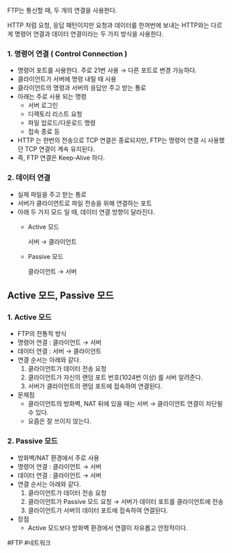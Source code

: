 FTP는 통신할 때, 두 개의 연결을 사용한다.

HTTP 처럼 요청, 응답 패턴이지만 요청과 데이터를 한꺼번에 보내는 HTTP와는 다르게 명령어 연결과 데이터 연결이라는 두 가지 방식을 사용한다.

### 1. 명령어 연결 ( Control Connection )

- 명령어 포트를 사용한다. 주로 21번 사용 → 다른 포트로 변경 가능하다.
- 클라이언트가 서버에 명령 내릴 때 사용
- 클라이언트의 명령과 서버의 응답만 주고 받는 통로
- 아래는 주로 사용 되는 명령
    - 서버 로그인
    - 디렉토리 리스트 요청
    - 파일 업로드/다운로드 명령
    - 접속 종료 등
- HTTP 는 한번의 전송으로 TCP 연결은 종료되지만, FTP는 명령어 연결 시 사용했던 TCP 연결이 계속 유지된다.
- 즉, FTP 연결은 Keep-Alive 하다.

### 2. 데이터 연결

- 실제 파일을 주고 받는 통로
- 서버가 클라이언트로 파일 전송을 위해 연결하는 포트
- 아래 두 가지 모드 일 때, 데이터 연결 방향이 달라진다.
    - Active 모드
        
        서버 → 클라이언트
        
    - Passive 모드
        
        클라이언트 → 서버
        

## Active 모드, Passive 모드

### 1. Active 모드

- FTP의 전통적 방식
- 명령어 연결 : 클라이언트 → 서버
- 데이터 연결 : 서버 → 클라이언트
- 연결 순서는 아래와 같다.
    1. 클라이언트가 데이터 전송 요청
    2. 클라이언트가 자신의 랜덤 포트 번호(1024번 이상) 를 서버 알려준다.
    3. 서버가 클라이언트의 랜덤 포트에 접속하여 연결된다.
- 문제점
    - 클라이언트의 방화벽, NAT 뒤에 있을 때는 서버 → 클라이언트 연결이 차단될 수 있다.
    - 요즘은 잘 쓰이지 않는다.

### 2. Passive 모드

- 방화벽/NAT 환경에서 주로 사용
- 명령어 연결 : 클라이언트 → 서버
- 데이터 연결 : 클라이언트 → 서버
- 연결 순서는 아래와 같다.
    1. 클라이언트가 데이터 전송 요청
    2. 클라이언트가 Passive 모드 요청 → 서버가 데이터 포트를 클라이언트에 전송
    3. 클라이언트가 서버의 데이터 포트에 접속하여 연결된다.
- 장점
    - Active 모드보다 방화벽 환경에서 연결이 자유롭고 안정적이다.



#FTP #네트워크